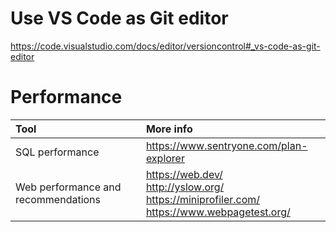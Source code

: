 # Use VS Code as Git editor
https://code.visualstudio.com/docs/editor/versioncontrol#_vs-code-as-git-editor

# Performance
|Tool|More info
|:-|:-
|SQL performance|https://www.sentryone.com/plan-explorer
|Web performance and recommendations|https://web.dev/<br>http://yslow.org/<br>https://miniprofiler.com/<br>https://www.webpagetest.org/